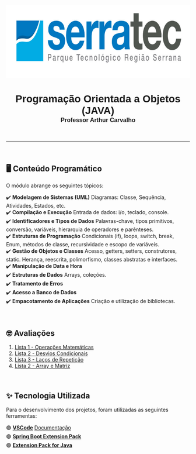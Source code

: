 <p align="center">
   <img height="200px" src="../assets/logoSerratec.jpg" alt="logo serratec"/>
</p>

<div align="center">
  <h1 style="font-family: 'Nunito', sans-serif; margin-bottom: 0;border-bottom: 0; padding-bottom: 0;">Programação Orientada a Objetos (JAVA)</h1>
  <h3 style="font-family: 'Nunito', sans-serif; margin-top: 0;">Professor Arthur Carvalho</h3>
</div>

</br>

---

</br>

## 🖥️ Conteúdo Programático

O módulo abrange os seguintes tópicos:

✔️ **Modelagem de Sistemas (UML)** Diagramas: Classe, Sequência, Atividades, Estados, etc.</br>
✔️ **Compilação e Execução** Entrada de dados: i/o, teclado, console.</br>
✔️ **Identificadores e Tipos de Dados** Palavras-chave, tipos primitivos, conversão, variáveis, hierarquia de operadores e parênteses.</br>
✔️ **Estruturas de Programação** Condicionais (if), loops, switch, break, Enum, métodos de classe, recursividade e escopo de variáveis.</br>
✔️ **Gestão de Objetos e Classes** Acesso, getters, setters, construtores, static. Herança, reescrita, polimorfismo, classes abstratas e interfaces.</br>
✔️ **Manipulação de Data e Hora**</br>
✔️ **Estruturas de Dados** Arrays, coleções.</br>
✔️ **Tratamento de Erros**</br>
✔️ **Acesso a Banco de Dados**</br>
✔️ **Empacotamento de Aplicações** Criação e utilização de bibliotecas.</br>

</br>

## 🤓 Avaliações

1. [Lista 1 - Operações Matemáticas](https://github.com/thaiscardosodemello/poo.exercicios/tree/master/src/main/java/com/poolista1)
2. [Lista 2 - Desvios Condicionais](https://github.com/thaiscardosodemello/poo.exercicios/tree/master/src/main/java/com/poolista2)
3. [Lista 3 - Laços de Repetição](https://github.com/thaiscardosodemello/poo.exercicios/tree/master/src/main/java/com/poolista3)
4. [Lista 2 - Array e Matriz](https://github.com/thaiscardosodemello/poo.exercicios/tree/master/src/main/java/com/poolista4)


</br>

## ✨ Tecnologia Utilizada

Para o desenvolvimento dos projetos, foram utilizadas as seguintes ferramentas:

🟣 **[VSCode](https://code.visualstudio.com)** [Documentação](https://code.visualstudio.com/docs)</br>
🟣 **[Spring Boot Extension Pack](https://marketplace.visualstudio.com/items?itemName=vmware.vscode-boot-dev-pack)**</br>
🟣 **[Extension Pack for Java](https://marketplace.visualstudio.com/items?itemName=vscjava.vscode-java-pack)**</br>

<!--
## 🤓 Trabalho Final 


<br/>
<table align="center">
    <tr>
    <td align="center">
      <a href="https://github.com/isabe1l4">
        <img src="https://avatars.githubusercontent.com/u/166730062?v=4" width="100px;" alt="Avatar Isabela Assumpção"/><br>
        <sub>
          <b>Isabela Assumpção</b>
        </sub>
      </a>
    </td>
    <td align="center">
      <a href="https://github.com/JoaoGLinhares">
        <img src="https://avatars.githubusercontent.com/u/177574425?v=4" width="100px;" alt="Avatar João Linhares"/><br>
        <sub>
          <b>João Linhares</b>
        </sub>
      </a>
    </td>
   <td align="center">
      <a href="https://github.com/rafaelfreire3107">
        <img src="https://avatars.githubusercontent.com/u/177573677?v=4" width="100px;" alt="Avatar Rafael Freire"/><br>
        <sub>
          <b>Rafael Freire</b>
        </sub>
      </a>
    </td>
    <td align="center">
      <a href="https://github.com/ryansouza9">
        <img src="https://avatars.githubusercontent.com/u/178517635?v=4" width="100px;" alt="Avatar Ryan Souza"/><br>
        <sub>
          <b>Ryan Souza</b>
        </sub>
      </a>
    </td>
    <td align="center">
      <a href="https://github.com/thaiscardosodemello">
        <img src="https://avatars.githubusercontent.com/u/14929797?v=4" width="100px;" alt="Avatar Thais Cardoso"/><br>
        <sub>
          <b>Thais Cardoso</b>
        </sub>
      </a>
    </td>
</table>
-->
